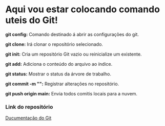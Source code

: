 # Aqui vou estar colocando comando uteis do Git!

**git config:** Comando destinado á abrir as configurações do git.

**git clone:** Irá clonar o repositório selecionado.

**git init:** Cria um repositório Git vazio ou reinicialize um existente.

**git add:** Adiciona o conteúdo do arquivo ao índice.

**git status:** Mostrar o status da árvore de trabalho.

**git commit -m "":** Registrar alterações no repositório.

**git push origin main:** Envia todos comitis locais para a nuvem.

### Link do repositório

[Ducumentação do Git](https://git-scm.com/doc)
